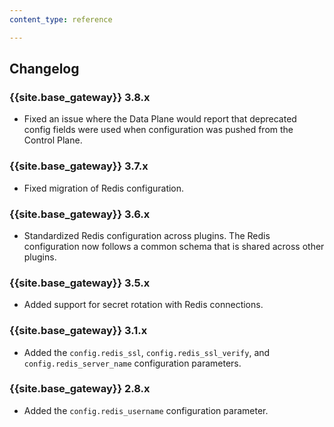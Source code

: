 ```yaml
---
content_type: reference

---
```


## Changelog

### {{site.base_gateway}} 3.8.x
* Fixed an issue where the Data Plane would report that deprecated config fields were used when configuration was pushed from the Control Plane.

### {{site.base_gateway}} 3.7.x
* Fixed migration of Redis configuration.

### {{site.base_gateway}} 3.6.x

* Standardized Redis configuration across plugins.
 The Redis configuration now follows a common schema that is shared across other plugins.

### {{site.base_gateway}} 3.5.x

* Added support for secret rotation with Redis connections. 

### {{site.base_gateway}}  3.1.x

* Added the `config.redis_ssl`, `config.redis_ssl_verify`, and `config.redis_server_name` configuration parameters.

### {{site.base_gateway}} 2.8.x

* Added the `config.redis_username` configuration parameter.
